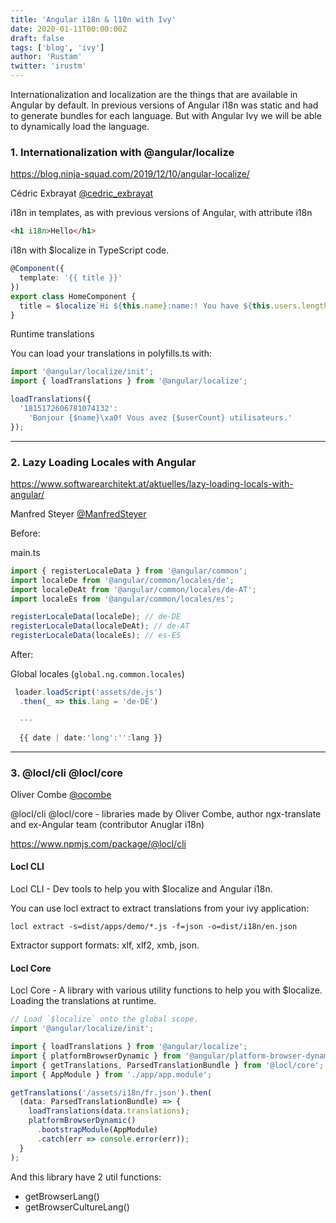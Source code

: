 ```yaml
---
title: 'Angular i18n & l10n with Ivy'
date: 2020-01-11T00:00:00Z
draft: false
tags: ['blog', 'ivy']
author: 'Rustam'
twitter: 'irustm'
---
```


Internationalization and localization are the things that are available in Angular by default.
In previous versions of Angular i18n was static and had to generate bundles for each language.
But with Angular Ivy we will be able to dynamically load the language.

<!--more-->

### 1. Internationalization with @angular/localize

https://blog.ninja-squad.com/2019/12/10/angular-localize/

Cédric Exbrayat
[@cedric_exbrayat](https://twitter.com/cedric_exbrayat)

i18n in templates, as with previous versions of Angular, with attribute i18n

```html
<h1 i18n>Hello</h1>
```

i18n with \$localize in TypeScript code.

```ts
@Component({
  template: '{{ title }}'
})
export class HomeComponent {
  title = $localize`Hi ${this.name}:name:! You have ${this.users.length}:userCount: users.`;
}
```

Runtime translations

You can load your translations in polyfills.ts with:

```ts
import '@angular/localize/init';
import { loadTranslations } from '@angular/localize';

loadTranslations({
  '1815172606781074132':
    'Bonjour {$name}\xa0! Vous avez {$userCount} utilisateurs.'
});
```

---

### 2. Lazy Loading Locales with Angular

https://www.softwarearchitekt.at/aktuelles/lazy-loading-locals-with-angular/

Manfred Steyer [@ManfredSteyer](https://twitter.com/ManfredSteyer)

Before:

main.ts

```ts
import { registerLocaleData } from '@angular/common';
import localeDe from '@angular/common/locales/de';
import localeDeAt from '@angular/common/locales/de-AT';
import localeEs from '@angular/common/locales/es';

registerLocaleData(localeDe); // de-DE
registerLocaleData(localeDeAt); // de-AT
registerLocaleData(localeEs); // es-ES
```

After:

Global locales (`global.ng.common.locales`)

```ts
 loader.loadScript('assets/de.js')
  .then(_ => this.lang = 'de-DE')

  ---

  {{ date | date:'long':'':lang }}
```

---

### 3. @locl/cli @locl/core

Oliver Combe [@ocombe](https://twitter.com/ocombe)

@locl/cli @locl/core - libraries made by Oliver Combe, author ngx-translate and ex-Angular team (contributor Anuglar i18n)

https://www.npmjs.com/package/@locl/cli

#### Locl CLI

Locl CLI - Dev tools to help you with \$localize and Angular i18n.

You can use locl extract to extract translations from your ivy application:

```
locl extract -s=dist/apps/demo/*.js -f=json -o=dist/i18n/en.json
```

Extractor support formats: xlf, xlf2, xmb, json.

#### Locl Core

Locl Core - A library with various utility functions to help you with \$localize. Loading the translations at runtime.

```ts
// Load `$localize` onto the global scope.
import '@angular/localize/init';

import { loadTranslations } from '@angular/localize';
import { platformBrowserDynamic } from '@angular/platform-browser-dynamic';
import { getTranslations, ParsedTranslationBundle } from '@locl/core';
import { AppModule } from './app/app.module';

getTranslations('/assets/i18n/fr.json').then(
  (data: ParsedTranslationBundle) => {
    loadTranslations(data.translations);
    platformBrowserDynamic()
      .bootstrapModule(AppModule)
      .catch(err => console.error(err));
  }
);
```

And this library have 2 util functions:

- getBrowserLang()
- getBrowserCultureLang()
